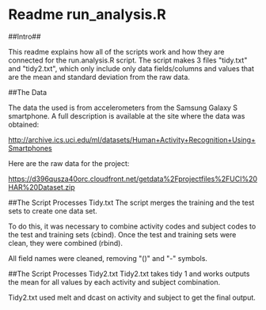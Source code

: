 Readme run_analysis.R
=============
##Intro##
 
 This readme explains how all of the scripts work and how they are connected for the run.analysis.R script.
 The script makes 3 files "tidy.txt" and "tidy2.txt", which only include only data fields/columns and values 
 that are the mean and standard deviation from the raw data.
 
##The Data

The data the used is from accelerometers from the Samsung Galaxy S smartphone. A full description is available at the site where the 
data was obtained: 

http://archive.ics.uci.edu/ml/datasets/Human+Activity+Recognition+Using+Smartphones 

Here are the raw data for the project: 

https://d396qusza40orc.cloudfront.net/getdata%2Fprojectfiles%2FUCI%20HAR%20Dataset.zip 

##The Script Processes Tidy.txt
The script merges the training and the test sets to create one data set.

To do this, it was necessary to combine activity codes and subject 
codes to the test and training sets (cbind). Once the test and training sets were clean, they were combined (rbind).

All field names were cleaned, removing "()" and "-" symbols.

##The Script Processes Tidy2.txt
Tidy2.txt takes tidy 1 and works outputs the mean for all values by each activity and subject combination. 

Tidy2.txt used melt and dcast on activity and subject to get the final output.
